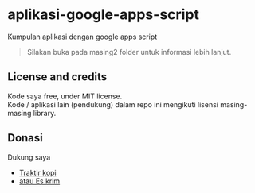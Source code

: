 # aplikasi-google-apps-script
Kumpulan aplikasi dengan google apps script 
> Silakan buka pada masing2 folder untuk informasi lebih lanjut.  

## License and credits
Kode saya free, under MIT license.  
Kode / aplikasi lain (pendukung) dalam repo ini mengikuti lisensi masing-masing library.

## Donasi  
Dukung saya 
- [Traktir kopi](https://sociabuzz.com/fahroniganteng/tribe)
- [atau Es krim](https://trakteer.id/fahroniganteng/tip) 
